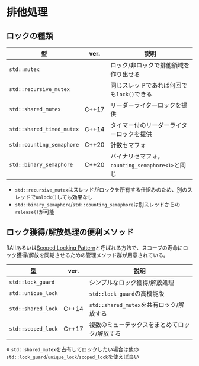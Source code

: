 # 排他処理

## ロックの種類

|型|ver.|説明|
|---|---|---|
|`std::mutex`||ロック/非ロックで排他領域を作り出せる|
|`std::recursive_mutex`||同じスレッドであれば何回でも`lock()`できる|
|`std::shared_mutex`|C++17|リーダーライターロックを提供|
|`std::shared_timed_mutex`|C++14|タイマー付のリーダーライターロックを提供|
|`std::counting_semaphore`|C++20|計数セマフォ|
|`std::binary_semaphore`|C++20|バイナリセマフォ。`counting_semaphore<1>`と同じ|

* `std::recursive_mutex`はスレッドがロックを所有する仕組みのため、別のスレッドで`unlock()`しても効果なし
* `std::binary_semaphore`/`std::counting_semaphore`は別スレッドからの`release()`が可能

## ロック獲得/解放処理の便利メソッド

RAIIあるいは[Scoped Locking Pattern](https://www.dre.vanderbilt.edu/~schmidt/PDF/ScopedLocking.pdf)と呼ばれる方法で、スコープの寿命にロック獲得/解放を同期させるための管理メソッド群が用意されている。

|型|ver.|説明|
|---|---|---|
|`std::lock_guard`||シンプルなロック獲得/解放処理|
|`std::unique_lock`||`std::lock_guard`の高機能版|
|`std::shared_lock`|C++14|`std::shared_mutex`を共有ロック/解放する|
|`std::scoped_lock`|C++17|複数のミューテックスをまとめてロック/解放する

※ `std::shared_mutex`を占有してロックしたい場合は他の`std::lock_guard`/`unique_lock`/`scoped_lock`を使えば良い